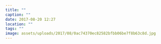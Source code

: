 ```yaml
---
title: ""
caption: ""
date: 2017-08-20 12:27
location: ""
tags: ""
image: assets/uploads/2017/08/0ac74370ec82582bfbb06be7f8b63c8d.jpg
---
```

